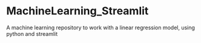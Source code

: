# MachineLearning_Streamlit
A machine learning repository to work with a linear regression model, using python and streamlit
